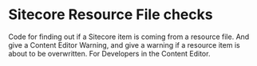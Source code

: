 # Sitecore Resource File checks

Code for finding out if a Sitecore item is coming from a resource file. And give a Content Editor Warning, and give a warning if a resource item is about to be overwritten.
For Developers in the Content Editor.
